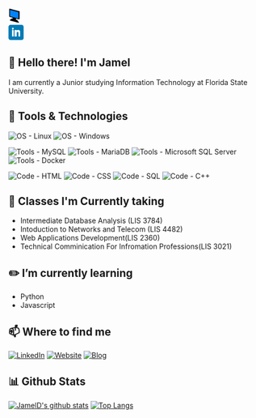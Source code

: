 <!-- Quick Links -->
<p align='center'>
    <div title="Website"><a href="https://jameld.com"><img height="30" src="https://github.com/JamelD/Jameld/blob/main/icon/favicon.png?raw=true"></a></div>
    <div title="LinkedIn"><a href="https://www.linkedin.com/in/jameldouglas/"><img height="30" src="https://github.com/JamelD/Jameld/blob/main/icon/linkedin.png?raw=true"></a></div>
    <!-- <a href="https://www.twitter.com/"><img height="30" src="https://github.com/JamelD/Jameld/blob/main/icon/twitter.png?raw=true"></a> -->
</p>

## :wave: Hello there! I'm Jamel
I am currently a Junior studying Information Technology at Florida State University.

## :wrench: Tools & Technologies
![OS - Linux](https://img.shields.io/badge/OS-Linux-yellowgreen)
![OS - Windows](https://img.shields.io/badge/OS-Windows-yellowgreen)

![Tools - MySQL](https://img.shields.io/badge/Tools-MySQL-blue)
![Tools - MariaDB](https://img.shields.io/badge/Tools-MariaDB-blue)
![Tools - Microsoft SQL Server](https://img.shields.io/badge/Tools-Microsoft_SQL-blue)
![Tools - Docker](https://img.shields.io/badge/Tools-Docker-blue)

![Code - HTML](https://img.shields.io/badge/Code-HTML-green)
![Code - CSS](https://img.shields.io/badge/Code-CSS-green)
![Code - SQL](https://img.shields.io/badge/Code-SQL-brightgreen)
![Code - C++](https://img.shields.io/badge/Code-C++-brightgreen)
<!-- ![Code - JavaScript](https://img.shields.io/badge/Code-JavaScript-brightgreen) -->
<!-- ![Code - PHP](https://img.shields.io/badge/Code-PHP-brightgreen) -->
<!-- ![Code - Python](https://img.shields.io/badge/Code-Python-brightgreen) -->

## :book: Classes I'm Currently taking
- Intermediate Database Analysis (LIS 3784)
- Intoduction to Networks and Telecom (LIS 4482)
- Web Applications Development(LIS 2360)
- Technical Comminication For Infromation Professions(LIS 3021)

## :pencil2: I’m currently learning
- Python
- Javascript


## :mailbox: Where to find me
[![LinkedIn](https://img.shields.io/badge/-LinkedIn-lightgrey)](https://www.linkedin.com/in/jameld/)
[![Website](https://img.shields.io/badge/-Website-lightgrey)](https://jameld.com)
[![Blog](https://img.shields.io/badge/-Blog-lightgrey)](https://blog.jameld.com)

<!-- [![Twitter](https://img.shields.io/badge/-LinkedIn-lightgrey)]() -->
<!-- [![Name](https://img.shields.io/badge/-Name-lightgrey)]() -->

## :bar_chart: Github Stats
[![JamelD's github stats](https://github-readme-stats.vercel.app/api?username=JamelD)](https://github.com/anuraghazra/github-readme-stats)
[![Top Langs](https://github-readme-stats.vercel.app/api/top-langs/?username=JamelD)](https://github.com/anuraghazra/github-readme-stats)
